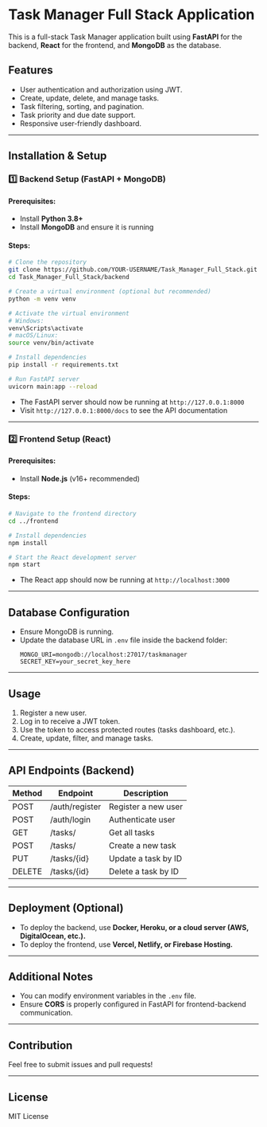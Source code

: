 # Task Manager Full Stack Application

This is a full-stack Task Manager application built using **FastAPI** for the backend, **React** for the frontend, and **MongoDB** as the database.

## Features
- User authentication and authorization using JWT.
- Create, update, delete, and manage tasks.
- Task filtering, sorting, and pagination.
- Task priority and due date support.
- Responsive user-friendly dashboard.

---

## Installation & Setup

### 1️⃣ Backend Setup (FastAPI + MongoDB)
#### Prerequisites:
- Install **Python 3.8+**
- Install **MongoDB** and ensure it is running

#### Steps:
```sh
# Clone the repository
git clone https://github.com/YOUR-USERNAME/Task_Manager_Full_Stack.git
cd Task_Manager_Full_Stack/backend

# Create a virtual environment (optional but recommended)
python -m venv venv

# Activate the virtual environment
# Windows:
venv\Scripts\activate
# macOS/Linux:
source venv/bin/activate

# Install dependencies
pip install -r requirements.txt

# Run FastAPI server
uvicorn main:app --reload
```
- The FastAPI server should now be running at `http://127.0.0.1:8000`
- Visit `http://127.0.0.1:8000/docs` to see the API documentation

---

### 2️⃣ Frontend Setup (React)
#### Prerequisites:
- Install **Node.js** (v16+ recommended)

#### Steps:
```sh
# Navigate to the frontend directory
cd ../frontend

# Install dependencies
npm install

# Start the React development server
npm start
```
- The React app should now be running at `http://localhost:3000`

---

## Database Configuration
- Ensure MongoDB is running.
- Update the database URL in `.env` file inside the backend folder:
  ```env
  MONGO_URI=mongodb://localhost:27017/taskmanager
  SECRET_KEY=your_secret_key_here
  ```

---

## Usage
1. Register a new user.
2. Log in to receive a JWT token.
3. Use the token to access protected routes (tasks dashboard, etc.).
4. Create, update, filter, and manage tasks.

---

## API Endpoints (Backend)
| Method | Endpoint          | Description              |
|--------|------------------|--------------------------|
| POST   | /auth/register   | Register a new user      |
| POST   | /auth/login      | Authenticate user        |
| GET    | /tasks/          | Get all tasks            |
| POST   | /tasks/          | Create a new task        |
| PUT    | /tasks/{id}      | Update a task by ID      |
| DELETE | /tasks/{id}      | Delete a task by ID      |

---

## Deployment (Optional)
- To deploy the backend, use **Docker, Heroku, or a cloud server (AWS, DigitalOcean, etc.).**
- To deploy the frontend, use **Vercel, Netlify, or Firebase Hosting.**

---

## Additional Notes
- You can modify environment variables in the `.env` file.
- Ensure **CORS** is properly configured in FastAPI for frontend-backend communication.

---

## Contribution
Feel free to submit issues and pull requests!

---

## License
MIT License

